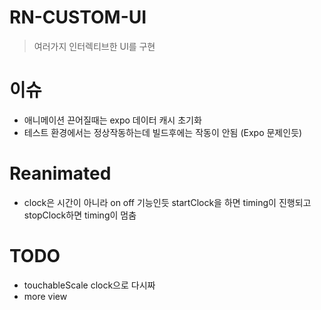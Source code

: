 # RN-CUSTOM-UI
> 여러가지 인터렉티브한 UI를 구현

# 이슈
- 애니메이션 끈어질때는 expo 데이터 캐시 초기화
- 테스트 환경에서는 정상작동하는데 빌드후에는 작동이 안됨 (Expo 문제인듯)

# Reanimated
- clock은 시간이 아니라 on off 기능인듯 startClock을 하면 timing이 진행되고 stopClock하면 timing이 멈춤

# TODO
- touchableScale clock으로 다시짜
- more view
